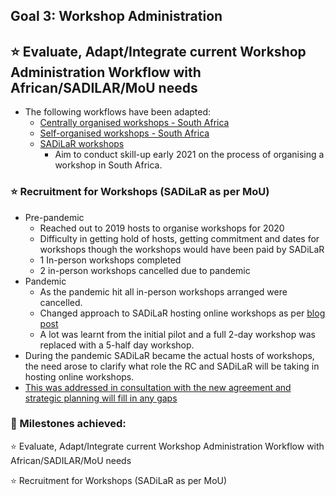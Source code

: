 ## Goal 3: Workshop Administration

## :star: Evaluate, Adapt/Integrate current Workshop Administration Workflow with African/SADILAR/MoU needs
- The following workflows have been adapted:
  - [Centrally organised workshops - South Africa](https://app.asana.com/0/1157016697286612/list)
  - [Self-organised workshops - South Africa](https://app.asana.com/0/1189471572757647/list)
  - [SADiLaR workshops](https://app.asana.com/0/1189471572757642/list)
    - Aim to conduct skill-up early 2021 on the process of organising a workshop in South Africa. 
### :star: Recruitment for Workshops (SADiLaR as per MoU)
- Pre-pandemic
    - Reached out to 2019 hosts to organise workshops for 2020
    - Difficulty in getting hold of hosts, getting commitment and dates for workshops though the workshops would have been paid by SADiLaR
  - 1 In-person workshops completed
  - 2 in-person workshops cancelled due to pandemic
- Pandemic
    - As the pandemic hit all in-person workshops arranged were cancelled.
    - Changed approach to SADiLaR hosting online workshops as per [blog post](https://carpentries.org/blog/2020/05/south-africa-online-workshop/)
     - A lot was learnt from the initial pilot and a full 2-day workshop was replaced with a 5-half day workshop. 
- During the pandemic SADiLaR became the actual hosts of workshops, the need arose to clarify what role the RC and SADiLaR will be taking in hosting online workshops.
 - [This was addressed in consultation with the new agreement and strategic planning will fill in any gaps](https://docs.google.com/spreadsheets/d/1d7iTxamHS-yBffDYSBBdPOLpqblQRUHg_oHOWvRDsFw/edit#gid=0)

### :large_blue_diamond: Milestones achieved:
:star: Evaluate, Adapt/Integrate current Workshop Administration Workflow with African/SADILAR/MoU needs

:star: Recruitment for Workshops (SADiLaR as per MoU)

